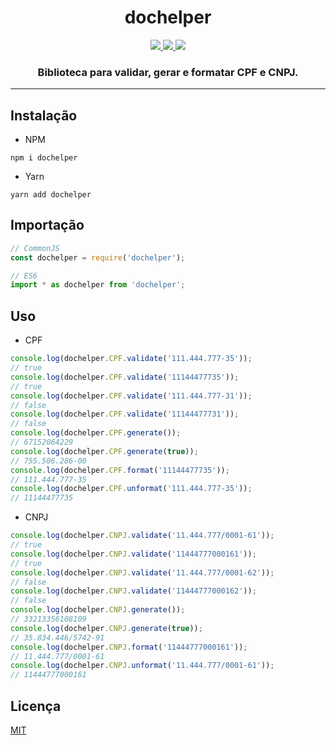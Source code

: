 <h1 align='center'>dochelper</h1>

<div align='center'>
  <a href='https://www.npmjs.com/package/dochelper'>
    <img src='https://img.shields.io/npm/v/dochelper'>
  </a>
  <a href='https://github.com/ArturMiguel/dochelper'>
    <img src='https://img.shields.io/npm/l/dochelper'>
  </a>
  <a href='https://www.npmjs.com/package/dochelpe'>
    <img src='https://img.shields.io/npm/dt/dochelper'>
  </a>

  <h3>
    Biblioteca para validar, gerar e formatar CPF e CNPJ.
  </h3>
</div>

<hr>

## Instalação

- NPM

```
npm i dochelper
```

- Yarn
```
yarn add dochelper
```

## Importação

```js
// CommonJS
const dochelper = require('dochelper');

// ES6
import * as dochelper from 'dochelper';
```

## Uso

- CPF
```js
console.log(dochelper.CPF.validate('111.444.777-35'));
// true
console.log(dochelper.CPF.validate('11144477735'));
// true
console.log(dochelper.CPF.validate('111.444.777-31'));
// false
console.log(dochelper.CPF.validate('11144477731'));
// false
console.log(dochelper.CPF.generate());
// 67152064229
console.log(dochelper.CPF.generate(true));
// 755.506.286-00
console.log(dochelper.CPF.format('11144477735'));
// 111.444.777-35
console.log(dochelper.CPF.unformat('111.444.777-35'));
// 11144477735
```

- CNPJ
```js
console.log(dochelper.CNPJ.validate('11.444.777/0001-61'));
// true
console.log(dochelper.CNPJ.validate('11444777000161'));
// true
console.log(dochelper.CNPJ.validate('11.444.777/0001-62'));
// false
console.log(dochelper.CNPJ.validate('11444777000162'));
// false
console.log(dochelper.CNPJ.generate());
// 33213356108109
console.log(dochelper.CNPJ.generate(true));
// 35.834.446/5742-91
console.log(dochelper.CNPJ.format('11444777000161'));
// 11.444.777/0001-61
console.log(dochelper.CNPJ.unformat('11.444.777/0001-61'));
// 11444777000161
```

## Licença

[MIT](./LICENSE)